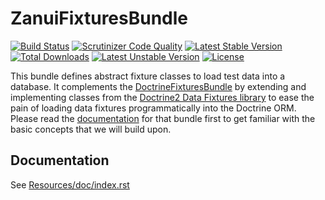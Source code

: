 # ZanuiFixturesBundle

[![Build Status](https://scrutinizer-ci.com/g/zanui/ZanuiFixturesBundle/badges/build.png?b=master)](https://scrutinizer-ci.com/g/zanui/ZanuiFixturesBundle/build-status/master)
[![Scrutinizer Code Quality](https://scrutinizer-ci.com/g/zanui/ZanuiFixturesBundle/badges/quality-score.png?b=master)](https://scrutinizer-ci.com/g/zanui/ZanuiFixturesBundle/?branch=master)
[![Latest Stable Version](https://poser.pugx.org/zanui/zanui-fixtures-bundle/v/stable.svg)](https://packagist.org/packages/zanui/zanui-fixtures-bundle)
[![Total Downloads](https://poser.pugx.org/zanui/zanui-fixtures-bundle/downloads.svg)](https://packagist.org/packages/zanui/zanui-fixtures-bundle)
[![Latest Unstable Version](https://poser.pugx.org/zanui/zanui-fixtures-bundle/v/unstable.svg)](https://packagist.org/packages/zanui/zanui-fixtures-bundle)
[![License](https://poser.pugx.org/zanui/zanui-fixtures-bundle/license.svg)](https://packagist.org/packages/zanui/zanui-fixtures-bundle)

This bundle defines abstract fixture classes to load test data into a database. It complements the
[DoctrineFixturesBundle](https://github.com/doctrine/DoctrineFixturesBundle) by extending and implementing
classes from the [Doctrine2 Data Fixtures library](https://github.com/doctrine/data-fixtures) to ease the pain
of loading data fixtures programmatically into the Doctrine ORM.
Please read the [documentation](http://symfony.com/doc/current/bundles/DoctrineFixturesBundle/index.htm) for
that bundle first to get familiar with the basic concepts that we will build upon.

## Documentation

See [Resources/doc/index.rst](Resources/doc/index.rst)
